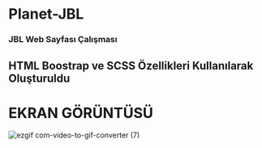 ﻿# Planet-JBL

 <h3> JBL Web Sayfası Çalışması </h3> 

<h2> HTML Boostrap ve SCSS Özellikleri Kullanılarak Oluşturuldu</h2>

# EKRAN GÖRÜNTÜSÜ
![ezgif com-video-to-gif-converter (7)](https://github.com/kaymakhasan/Planet-JBL/assets/147662994/9686ca61-19d0-427b-99a3-8ad452e1169b)
